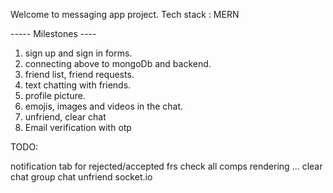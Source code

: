Welcome to messaging app project.
Tech stack : MERN

----- Milestones ----

1. sign up and sign in forms.
2. connecting above to mongoDb and backend.
3. friend list, friend requests.
4. text chatting with friends.
5. profile picture.
6. emojis, images and videos in the chat.
7. unfriend, clear chat
8. Email verification with otp

TODO:

notification tab for rejected/accepted frs
check all comps rendering ...
clear chat
group chat
unfriend socket.io